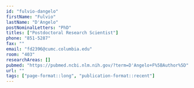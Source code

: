 ```yaml
---
id: "fulvio-dangelo"
firstName: "Fulvio"
lastName: "D'Angelo"
postNominalLetters: "PhD"
titles: ["Postdoctoral Research Scientist"]
phone: "851-5287"
fax: ""
email: "fd2396@cumc.columbia.edu"
room: "403"
researchAreas: []
pubmed: "https://pubmed.ncbi.nlm.nih.gov/?term=D'Angelo+F%5BAuthor%5D"
url: ""
tags: ["page-format::long", "publication-format::recent"]
---
```

